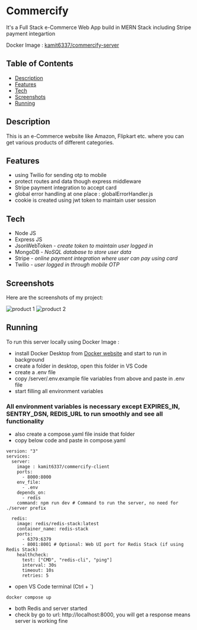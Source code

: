 # Commercify

<p>It's a Full Stack e-Commerce Web App build in MERN Stack including Stripe payment integartion</p>

Docker Image : [kamit6337/commercify-server](https://hub.docker.com/repository/docker/kamit6337/commercify-server/general)

## Table of Contents

- [Description](#description)
- [Features](#features)
- [Tech](#tech)
- [Screenshots](#screenshots)
- [Running](#running)

## Description

This is an e-Commerce website like Amazon, Flipkart etc. where you can get various products of different categories.

## Features

- using Twilio for sending otp to mobile
- protect routes and data though express middleware
- Stripe payment integration to accept card
- global error handling at one place : globalErrorHandler.js
- cookie is created using jwt token to maintain user session

## Tech
<ul>
<li>Node JS</li>
<li>Express JS</li>
<li>JsonWebToken - <i>create token to maintain user logged in</i></li>
<li>MongoDB - <i>NoSQL database to store user data</i></li>
<li>Stripe - <i>online payment integration where user can pay using card</i></li>
<li>Twilio - <i>user logged in through mobile OTP</i></li>
</ul>

## Screenshots

Here are the screenshots of my project:

![product 1](https://commercify-vercel.s3.ap-south-1.amazonaws.com/images/commercify1.png)
![product 2](https://commercify-vercel.s3.ap-south-1.amazonaws.com/images/commercify2.png)


## Running

To run this server locally using Docker Image :

- install Docker Desktop from [Docker website](https://www.docker.com/products/docker-desktop) and start to run in background
- create a folder in desktop, open this folder in VS Code
- create a .env file
- copy /server/.env.example file variables from above and paste in .env file
- start filling all environment variables
### All environment variables is necessary except EXPIRES_IN, SENTRY_DSN, REDIS_URL to run smoothly and see all functionality
- also create a compose.yaml file inside that folder
- copy below code and paste in compose.yaml

```
version: "3"
services:
  server:
    image : kamit6337/commercify-client
    ports:
      - 8000:8000
    env_file:
      - .env
    depends_on:
      - redis
    command: npm run dev # Command to run the server, no need for ./server prefix

  redis:
    image: redis/redis-stack:latest
    container_name: redis-stack
    ports:
      - 6379:6379
      - 8001:8001 # Optional: Web UI port for Redis Stack (if using Redis Stack)
    healthcheck:
      test: ["CMD", "redis-cli", "ping"]
      interval: 30s
      timeout: 10s
      retries: 5

```


- open VS Code terminal (Ctrl + `)

```
docker compose up
```

- both Redis and server started
- check by go to url: http://localhost:8000, you will get a response means server is working fine

